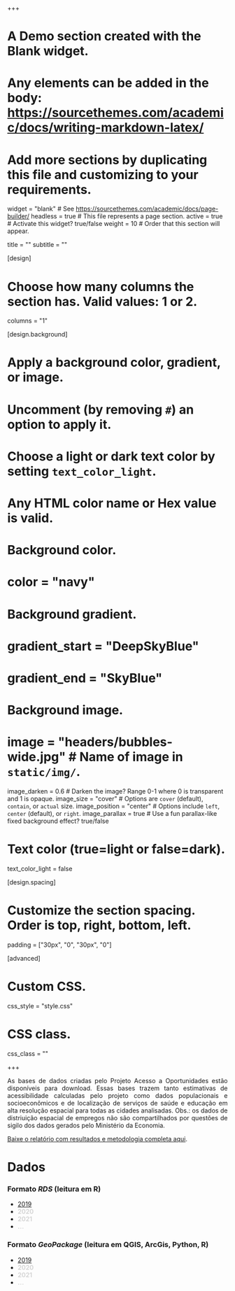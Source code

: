 +++
# A Demo section created with the Blank widget.
# Any elements can be added in the body: https://sourcethemes.com/academic/docs/writing-markdown-latex/
# Add more sections by duplicating this file and customizing to your requirements.

widget = "blank"  # See https://sourcethemes.com/academic/docs/page-builder/
headless = true  # This file represents a page section.
active = true  # Activate this widget? true/false
weight = 10  # Order that this section will appear.

title = ""
subtitle = ""

[design]
  # Choose how many columns the section has. Valid values: 1 or 2.
  columns = "1"

[design.background]
  # Apply a background color, gradient, or image.
  #   Uncomment (by removing `#`) an option to apply it.
  #   Choose a light or dark text color by setting `text_color_light`.
  #   Any HTML color name or Hex value is valid.

  # Background color.
  # color = "navy"
  
  # Background gradient.
  # gradient_start = "DeepSkyBlue"
  # gradient_end = "SkyBlue"
  
  # Background image.
  # image = "headers/bubbles-wide.jpg"  # Name of image in `static/img/`.
  image_darken = 0.6  # Darken the image? Range 0-1 where 0 is transparent and 1 is opaque.
  image_size = "cover"  #  Options are `cover` (default), `contain`, or `actual` size.
  image_position = "center"  # Options include `left`, `center` (default), or `right`.
  image_parallax = true  # Use a fun parallax-like fixed background effect? true/false

  # Text color (true=light or false=dark).
  text_color_light = false

[design.spacing]
  # Customize the section spacing. Order is top, right, bottom, left.
  padding = ["30px", "0", "30px", "0"]


  
[advanced]
 # Custom CSS. 
 css_style = "style.css"
 
 # CSS class.
 css_class = ""
 
 
+++
<p align="justify">
As bases de dados criadas pelo Projeto Acesso a Oportunidades estão disponíveis para download. Essas bases trazem tanto estimativas de acessibilidade calculadas pelo projeto como dados populacionais e socioeconômicos e de localização de serviços de saúde e educação em alta resolução espacial para todas as cidades analisadas. Obs.: os dados de distriuição espacial de empregos não são compartilhados por questões de sigilo dos dados gerados pelo Ministério da Economia.
</p>

[Baixe o relatório com resultados e metodologia completa aqui](https://github.com/ipeaGIT/acesso_site).


# Dados
### Formato ***RDS*** (leitura em R)

 - [2019](http://www.ipea.gov.br/)
 - <strong style="color: gray; opacity: 0.30;">2020</strong>
 - <strong style="color: gray; opacity: 0.30;">2021</strong>
 - <strong style="color: gray; opacity: 0.30;">...</strong>


### Formato ***GeoPackage*** (leitura em QGIS, ArcGis, Python, R)

 - [2019](http://www.ipea.gov.br/)
 - <strong style="color: gray; opacity: 0.30;">2020</strong>
 - <strong style="color: gray; opacity: 0.30;">2021</strong>
 - <strong style="color: gray; opacity: 0.30;">...</strong>

</div>
